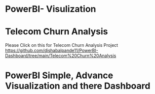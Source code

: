 # PowerBI- Visulization


  

 # Telecom Churn Analysis
 Please Click on this for Telecom Churn Analysis Project
 <br>
https://github.com/dishabalpande11/PowerBI-Dashboard/tree/main/Telecom%20Churn%20Analysis


 # PowerBI Simple, Advance Visualization and there Dashboard

